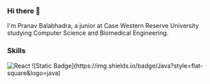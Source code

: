 ### Hi there 👋
I'm Pranav Balabhadra, a junior at Case Western Reserve University studying Computer Science and Biomedical Engineering. 

### Skills
<img alt="React" src="https://img.shields.io/badge/-React-45b8d8?style=flat-square&logo=react&logoColor=white" />
![Static Badge](https://img.shields.io/badge/Java?style=flat-square&logo=java)
<!--
**pxb408/pxb408** is a ✨ _special_ ✨ repository because its `README.md` (this file) appears on your GitHub profile.

Here are some ideas to get you started:

- 🔭 I’m currently working on ...
- 🌱 I’m currently learning ...
- 👯 I’m looking to collaborate on ...
- 🤔 I’m looking for help with ...
- 💬 Ask me about ...
- 📫 How to reach me: ...
- 😄 Pronouns: ...
- ⚡ Fun fact: ...
-->

## My GitHub Stats

[![GitHub Stats](https://github-readme-stats.vercel.app/api?username=pxb408&show_icons=true&count_private=true)](https://github.com/pxb408)
